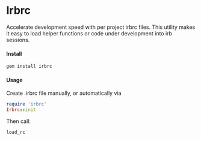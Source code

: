 Irbrc
======
Accelerate development speed with per project irbrc files.  This utility makes it easy to load helper functions or code under development into irb sessions.


#### Install
```bash
gem install irbrc
```


#### Usage
Create .irbrc file manually, or automatically via
```ruby
require 'irbrc'
Irbrc::init
```

Then call:
```ruby
load_rc
```
